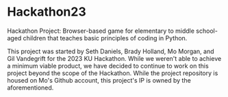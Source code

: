 # Hackathon23
Hackathon Project: Browser-based game for elementary to middle school-aged children that teaches basic principles of coding in Python.

This project was started by Seth Daniels, Brady Holland, Mo Morgan, and Gil Vandegrift for the 2023 KU Hackathon. While we weren't able to achieve a minimum viable product, 
we have decided to continue to work on this project beyond the scope of the Hackathon. While the project repository is housed on Mo's Github account, this project's IP is
owned by the aforementioned. 
